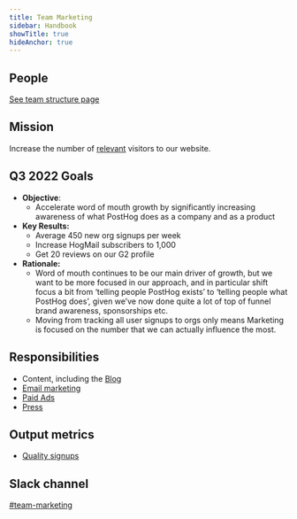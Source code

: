 ```yaml
---
title: Team Marketing
sidebar: Handbook
showTitle: true
hideAnchor: true
---
```


## People


[See team structure page](/handbook/people/team-structure/team-structure)

## Mission

Increase the number of [relevant](https://posthog.com/handbook/strategy/strategy#target-audience-for-2021) visitors to our website. 

## Q3 2022 Goals

* **Objective**:
    * Accelerate word of mouth growth by significantly increasing awareness of what PostHog does as a company and as a product
* **Key Results:**
    * Average 450 new org signups per week
    * Increase HogMail subscribers to 1,000
    * Get 20 reviews on our G2 profile
* **Rationale:**
    * Word of mouth continues to be our main driver of growth, but we want to be more focused in our approach, and in particular shift focus a bit from ‘telling people PostHog exists’ to ‘telling people what PostHog does’, given we’ve now done quite a lot of top of funnel brand awareness, sponsorships etc. 
    * Moving from tracking all user signups to orgs only means Marketing is focused on the number that we can actually influence the most. 

## Responsibilities
- Content, including the [Blog](/handbook/growth/marketing/blog)
- [Email marketing](/handbook/growth/marketing/newsletter)
- [Paid Ads](/handbook/growth/marketing/paid)
- [Press](/handbook/growth/marketing/press)

## Output metrics

* [Quality signups](https://app.posthog.com/insights/ujGv0WqI?events=%5B%5D&actions=%5B%7B%22id%22%3A%2212308%22%2C%22math%22%3A%22dau%22%2C%22name%22%3A%22High%20quality%20sign%20ups%22%2C%22type%22%3A%22actions%22%2C%22order%22%3A0%7D%5D&display=ActionsLineGraph&insight=TRENDS&interval=week&date_from=-90d&new_entity=%5B%5D&properties=%5B%7B%22key%22%3A%22is_organization_first_user%22%2C%22type%22%3A%22event%22%2C%22value%22%3A%5B%22true%22%5D%2C%22operator%22%3A%22exact%22%7D%2C%7B%22key%22%3A%22hubspot_score%22%2C%22type%22%3A%22person%22%2C%22value%22%3A%2270%22%2C%22operator%22%3A%22gt%22%7D%5D&breakdown_type&filter_test_accounts=true#fromDashboard=20464)

## Slack channel

[#team-marketing](https://posthog.slack.com/messages/team-marketing)

